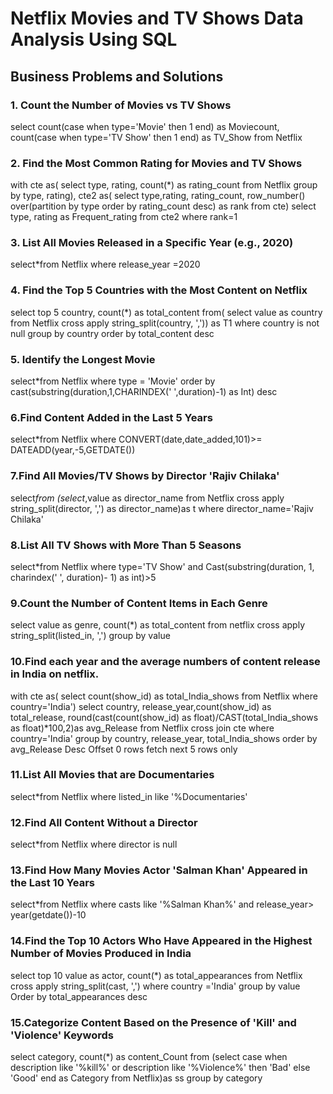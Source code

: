 # Netflix Movies and TV Shows Data Analysis Using SQL

## Business Problems and Solutions

### 1. Count the Number of Movies vs TV Shows

select count(case when type='Movie' then 1 end) as Moviecount,
count(case when type='TV Show' then 1 end) as TV_Show
from Netflix

### 2. Find the Most Common Rating for Movies and TV Shows

with cte as(
select type, rating, count(*) as rating_count
from Netflix
group by type, rating),
cte2 as(
select type,rating, rating_count, row_number() over(partition by type order by rating_count desc) as rank
from cte)
select type, rating as Frequent_rating
from cte2
where rank=1

### 3. List All Movies Released in a Specific Year (e.g., 2020)

select*from Netflix
where release_year =2020

### 4. Find the Top 5 Countries with the Most Content on Netflix

select top 5 country, count(*) as total_content
from(
select value as country
from Netflix
cross apply string_split(country, ','))
as T1
where country is not null
group by country
order by total_content desc

### 5. Identify the Longest Movie

select*from Netflix
where type = 'Movie'
order by cast(substring(duration,1,CHARINDEX(' ',duration)-1) as Int) desc

### 6.Find Content Added in the Last 5 Years

select*from Netflix
where CONVERT(date,date_added,101)>= DATEADD(year,-5,GETDATE())

### 7.Find All Movies/TV Shows by Director 'Rajiv Chilaka'

select*from
(select*,value as director_name
from Netflix
cross apply string_split(director, ',') as director_name)as t
where director_name='Rajiv Chilaka'

### 8.List All TV Shows with More Than 5 Seasons

select*from Netflix
where type='TV Show'
and Cast(substring(duration, 1, charindex(' ', duration)- 1) as int)>5

### 9.Count the Number of Content Items in Each Genre

select value as genre, count(*) as total_content
from netflix
cross apply string_split(listed_in, ',')
group by value

### 10.Find each year and the average numbers of content release in India on netflix.

with cte as(
select count(show_id) as total_India_shows
from Netflix
where country='India')
select country, release_year,count(show_id) as total_release,
round(cast(count(show_id) as float)/CAST(total_India_shows as float)*100,2)as avg_Release
from Netflix
cross join cte
where country='India'
group by country, release_year, total_India_shows
order by avg_Release Desc
Offset 0 rows fetch next 5 rows only

### 11.List All Movies that are Documentaries

select*from Netflix
where listed_in like '%Documentaries'

### 12.Find All Content Without a Director

select*from Netflix
where director is null

### 13.Find How Many Movies Actor 'Salman Khan' Appeared in the Last 10 Years

select*from Netflix
where casts like '%Salman Khan%'
and release_year> year(getdate())-10

### 14.Find the Top 10 Actors Who Have Appeared in the Highest Number of Movies Produced in India

select top 10 value as actor, count(*) as total_appearances 
from Netflix
cross apply string_split(cast, ',')
where country ='India'
group by value
Order by total_appearances desc

### 15.Categorize Content Based on the Presence of 'Kill' and 'Violence' Keywords

select category, count(*) as content_Count from
(select case when description like '%kill%' or description like '%Violence%' then 'Bad' else 'Good' end as Category
from Netflix)as ss
group by category






















 
